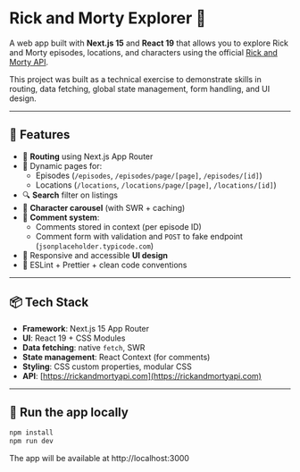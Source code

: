 # Rick and Morty Explorer 🧪

A web app built with **Next.js 15** and **React 19** that allows you to explore Rick and Morty episodes, locations, and characters using the official [Rick and Morty API](https://rickandmortyapi.com/).

This project was built as a technical exercise to demonstrate skills in routing, data fetching, global state management, form handling, and UI design.

---

## 🚀 Features

- 🔁 **Routing** using Next.js App Router
- 🧭 Dynamic pages for:
  - Episodes (`/episodes`, `/episodes/page/[page]`, `/episodes/[id]`)
  - Locations (`/locations`, `/locations/page/[page]`, `/locations/[id]`)
- 🔍 **Search** filter on listings
- 🧪 **Character carousel** (with SWR + caching)
- 💬 **Comment system**:
  - Comments stored in context (per episode ID)
  - Comment form with validation and `POST` to fake endpoint (`jsonplaceholder.typicode.com`)
- 🎨 Responsive and accessible **UI design**
- 🧼 ESLint + Prettier + clean code conventions

---

## 📦 Tech Stack

- **Framework**: Next.js 15 App Router
- **UI**: React 19 + CSS Modules
- **Data fetching**: native `fetch`, SWR
- **State management**: React Context (for comments)
- **Styling**: CSS custom properties, modular CSS
- **API**: [https://rickandmortyapi.com](https://rickandmortyapi.com)

---

## 🧪 Run the app locally

```bash
npm install
npm run dev
```

The app will be available at http://localhost:3000
